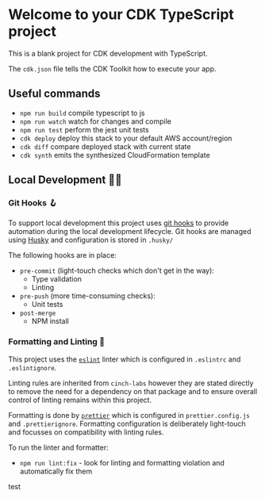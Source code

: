 # Welcome to your CDK TypeScript project

This is a blank project for CDK development with TypeScript.

The `cdk.json` file tells the CDK Toolkit how to execute your app.

## Useful commands

* `npm run build`   compile typescript to js
* `npm run watch`   watch for changes and compile
* `npm run test`    perform the jest unit tests
* `cdk deploy`      deploy this stack to your default AWS account/region
* `cdk diff`        compare deployed stack with current state
* `cdk synth`       emits the synthesized CloudFormation template

## Local Development 👩‍💻

### Git Hooks 🪝

To support local development this project uses [git hooks](https://git-scm.com/book/en/v2/Customizing-Git-Git-Hooks) to provide automation during the local development lifecycle. Git hooks are managed using [Husky](https://typicode.github.io/husky/#/) and configuration is stored in `.husky/`

The following hooks are in place:

- `pre-commit` (light-touch checks which don't get in the way):
  - Type validation
  - Linting
- `pre-push` (more time-consuming checks):
  - Unit tests
- `post-merge`
  - NPM install

### Formatting and Linting 🧹

This project uses the [`eslint`](https://eslint.org/) linter which is configured in `.eslintrc` and `.eslintignore`.

Linting rules are inherited from `cinch-labs` however they are stated directly to remove the need for a dependency on that package and to ensure overall control of linting remains within this project.

Formatting is done by [`prettier`](https://prettier.io/) which is configured in `prettier.config.js` and `.prettierignore`. Formatting configuration is deliberately light-touch and focusses on compatibility with linting rules.

To run the linter and formatter:

- `npm run lint:fix` - look for linting and formatting violation and automatically fix them

test